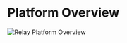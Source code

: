 # Platform Overview


![Relay Platform Overview](https://edgecastle.github.io/docs/images/platform-overview.jpg)
